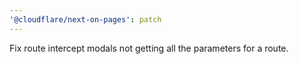 ```yaml
---
'@cloudflare/next-on-pages': patch
---
```


Fix route intercept modals not getting all the parameters for a route.

